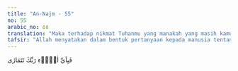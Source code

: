 ```yaml
---
title: "An-Najm - 55"
no: 55
arabic_no: ٥٥
translation: "Maka terhadap nikmat Tuhanmu yang manakah yang masih kamu ragukan?"
tafsir: "Allah menyatakan dalam bentuk pertanyaan kepada manusia tentang nikmat-Nya yang manakah, yang masih diragukan, dalam ayat berikut ini yang sama maksudnya. \n\nWahai manusia! Apakah yang telah memperdayakan kamu (berbuat durhaka) terhadap Tuhanmu Yang Mahamulia. (al-Infithar/82: 6) \n\nTetapi manusia adalah memang yang paling banyak membantah. (al-Kahf/18: 54) \n\nMaka nikmat Tuhanmu yang manakah yang kamu dustakan? (arRahman/55: 16) Pada hakikatnya musibah yang menimpa itu dapat membawa manusia kepada kesadaran bagi mereka yang memperhatikannya. Semua nikmat itu adalah bukti yang nyata atas ke-Esaan Allah."
---
```


فَبِاَيِّ اٰلَاۤءِ رَبِّكَ تَتَمَارٰى
